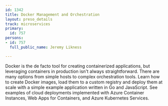 ```yaml
---
id: 1342
title: Docker Management and Orchestration
layout: preso_details
track: microservices
primary:
  id: 757
persons:
- id: 757
  full_public_name: Jeremy Likness

---
```

Docker is the de facto tool for creating containerized applications, but leveraging containers in production isn't always straightforward. There are many options from simple hosts to complex orchestration tools. Learn how to create Docker images, load them to a custom registry and deploy them at scale with a simple example application written in Go and JavaScript. See examples of cloud deployments implemented with Azure Container Instances, Web Apps for Containers, and Azure Kubernetes Services.